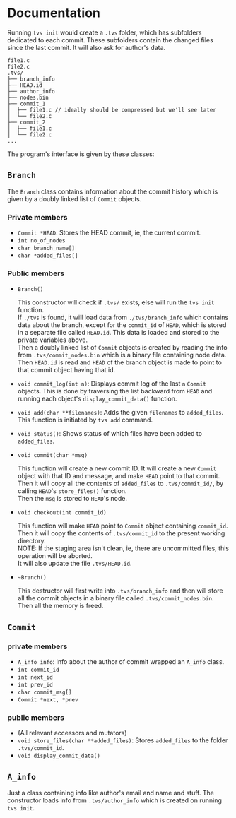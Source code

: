 # Documentation

Running `tvs init` would create a `.tvs` folder, which has subfolders dedicated to each commit. These subfolders contain the changed files since the last commit. It will also ask for author's data.

```
file1.c  
file2.c  
.tvs/  
├── branch_info  
├── HEAD.id  
├── author_info  
├── nodes.bin  
├── commit_1  
│  ├── file1.c // ideally should be compressed but we'll see later  
│  └── file2.c  
├── commit_2  
│  ├── file1.c  
│  └── file2.c  
...
```

The program's interface is given by these classes:

## `Branch`

The `Branch` class contains information about the commit history which is given by a doubly linked list of `Commit` objects.

### Private members

- `Commit *HEAD`: Stores the HEAD commit, ie, the current commit.
- `int no_of_nodes`
- `char branch_name[]`
- `char *added_files[]`

### Public members

- `Branch()`

  This constructor will check if `.tvs/` exists, else will run the `tvs init` function.  
  If `./tvs` is found, it will load data from `./tvs/branch_info` which contains data about the branch, except for the `commit_id` of `HEAD`, which is stored in a separate file called `HEAD.id`. This data is loaded and stored to the private variables above.  
  Then a doubly linked list of `Commit` objects is created by reading the info from `.tvs/commit_nodes.bin` which is a binary file containing node data.
  Then `HEAD.id` is read and `HEAD` of the branch object is made to point to that commit object having that id.

- `void commit_log(int n)`: Displays commit log of the last `n` `Commit` objects. This is done by traversing the list backward from `HEAD` and running each object's `display_commit_data()` function.

- `void add(char **filenames)`: Adds the given `filenames` to `added_files`. This function is initiated by `tvs add` command.

- `void status()`: Shows status of which files have been added to `added_files`.

- `void commit(char *msg)`

  This function will create a new commit ID. It will create a new `Commit` object with that ID and message, and make `HEAD` point to that commit. Then it will copy all the contents of `added_files` to `.tvs/commit_id/`, by calling `HEAD`'s `store_files()` function.  
  Then the `msg` is stored to `HEAD`'s node.
  

- `void checkout(int commit_id)`

  This function will make `HEAD` point to `Commit` object containing `commit_id`. Then it will copy the contents of `.tvs/commit_id` to the present working directory.  
  NOTE: If the staging area isn't clean, ie, there are uncommitted files, this operation will be aborted.  
It will also update the file `.tvs/HEAD.id`.

- `~Branch()`

  This destructor will first write into `.tvs/branch_info` and then will store all the commit objects in a binary file called `.tvs/commit_nodes.bin`.
  Then all the memory is freed.

## `Commit`

### private members

- `A_info info`: Info about the author of commit wrapped an `A_info` class.
- `int commit_id`
- `int next_id`
- `int prev_id`
- `char commit_msg[]`
- `Commit *next, *prev`

### public members

- (All relevant accessors and mutators)
- `void store_files(char **added_files)`: Stores `added_files` to the folder `.tvs/commit_id`.
- `void display_commit_data()`


## `A_info`

Just a class containing info like author's email and name and stuff. The constructor loads info from `.tvs/author_info` which is created on running `tvs init`.
